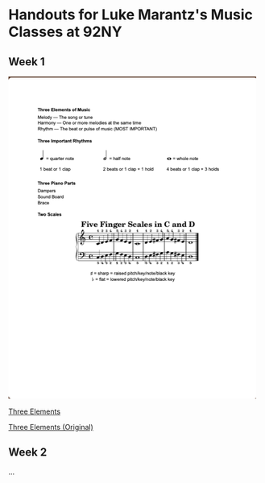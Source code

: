 # Handouts for Luke Marantz's Music Classes at 92NY

## Week 1

![Three Elements PDF](https://github.com/lukemarantz/lukemarantz.github.io/blob/32256e1c7553dbece60339452329640dd9882077/Elements-of-Music_thumb.png)

[Three Elements](https://github.com/lukemarantz/lukemarantz.github.io/blob/df6c80e88c5a6ab8a505ed297d7c4d5e26185c5c/Elements-of-Music.pdf)

[Three Elements (Original)](https://github.com/lukemarantz/lukemarantz.github.io/blob/df6c80e88c5a6ab8a505ed297d7c4d5e26185c5c/elements-raw.pdf)

## Week 2
...
